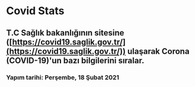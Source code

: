 # Covid Stats 

## T.C Sağlık bakanlığının sitesine ([https://covid19.saglik.gov.tr/](https://covid19.saglik.gov.tr/)) ulaşarak Corona (COVID-19)'un bazı bilgilerini sıralar.

### Yapım tarihi: Perşembe, 18 Şubat 2021